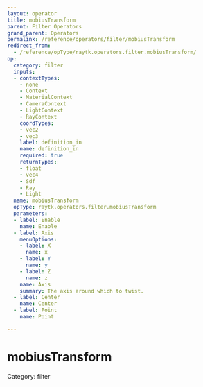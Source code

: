 ```yaml
---
layout: operator
title: mobiusTransform
parent: Filter Operators
grand_parent: Operators
permalink: /reference/operators/filter/mobiusTransform
redirect_from:
  - /reference/opType/raytk.operators.filter.mobiusTransform/
op:
  category: filter
  inputs:
  - contextTypes:
    - none
    - Context
    - MaterialContext
    - CameraContext
    - LightContext
    - RayContext
    coordTypes:
    - vec2
    - vec3
    label: definition_in
    name: definition_in
    required: true
    returnTypes:
    - float
    - vec4
    - Sdf
    - Ray
    - Light
  name: mobiusTransform
  opType: raytk.operators.filter.mobiusTransform
  parameters:
  - label: Enable
    name: Enable
  - label: Axis
    menuOptions:
    - label: X
      name: x
    - label: Y
      name: y
    - label: Z
      name: z
    name: Axis
    summary: The axis around which to twist.
  - label: Center
    name: Center
  - label: Point
    name: Point

---
```


# mobiusTransform

Category: filter

